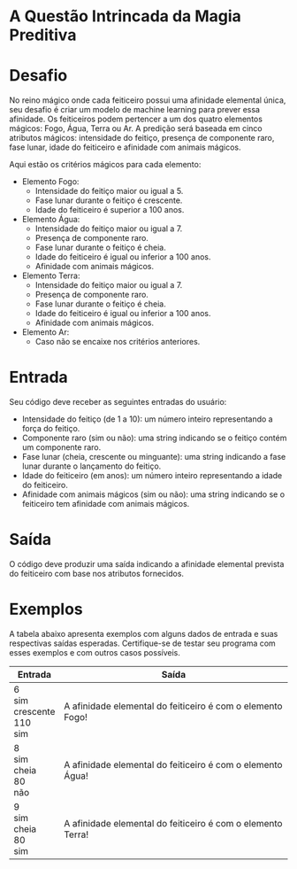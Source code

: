 # A Questão Intrincada da Magia Preditiva

# Desafio
No reino mágico onde cada feiticeiro possui uma afinidade elemental única, seu desafio é criar um modelo de machine learning para prever essa afinidade. 
Os feiticeiros podem pertencer a um dos quatro elementos mágicos: Fogo, Água, Terra ou Ar. 
A predição será baseada em cinco atributos mágicos: intensidade do feitiço, presença de componente raro, fase lunar, idade do feiticeiro e afinidade com animais mágicos.

Aqui estão os critérios mágicos para cada elemento:

* Elemento Fogo:
  * Intensidade do feitiço maior ou igual a 5.
  * Fase lunar durante o feitiço é crescente.
  * Idade do feiticeiro é superior a 100 anos.
* Elemento Água:
  * Intensidade do feitiço maior ou igual a 7.
  * Presença de componente raro.
  * Fase lunar durante o feitiço é cheia.
  * Idade do feiticeiro é igual ou inferior a 100 anos.
  * Afinidade com animais mágicos.
* Elemento Terra:
  * Intensidade do feitiço maior ou igual a 7.
  * Presença de componente raro.
  * Fase lunar durante o feitiço é cheia.
  * Idade do feiticeiro é igual ou inferior a 100 anos.
  * Afinidade com animais mágicos.
* Elemento Ar:
  * Caso não se encaixe nos critérios anteriores.
  
# Entrada
Seu código deve receber as seguintes entradas do usuário:

* Intensidade do feitiço (de 1 a 10): um número inteiro representando a força do feitiço.
* Componente raro (sim ou não): uma string indicando se o feitiço contém um componente raro.
* Fase lunar (cheia, crescente ou minguante): uma string indicando a fase lunar durante o lançamento do feitiço.
* Idade do feiticeiro (em anos): um número inteiro representando a idade do feiticeiro.
* Afinidade com animais mágicos (sim ou não): uma string indicando se o feiticeiro tem afinidade com animais mágicos.

# Saída
O código deve produzir uma saída indicando a afinidade elemental prevista do feiticeiro com base nos atributos fornecidos.

# Exemplos
A tabela abaixo apresenta exemplos com alguns dados de entrada e suas respectivas saídas esperadas. 
Certifique-se de testar seu programa com esses exemplos e com outros casos possíveis.

| Entrada	| Saída |
| - | - |
| 6 <br/>sim <br/>crescente <br/>110 <br/>sim	| A afinidade elemental do feiticeiro é com o elemento Fogo! |
| 8 <br/>sim <br/>cheia <br/>80 <br/>não	| A afinidade elemental do feiticeiro é com o elemento Água! |
| 9 <br/>sim <br/>cheia <br/>80 <br/>sim	| A afinidade elemental do feiticeiro é com o elemento Terra! |
